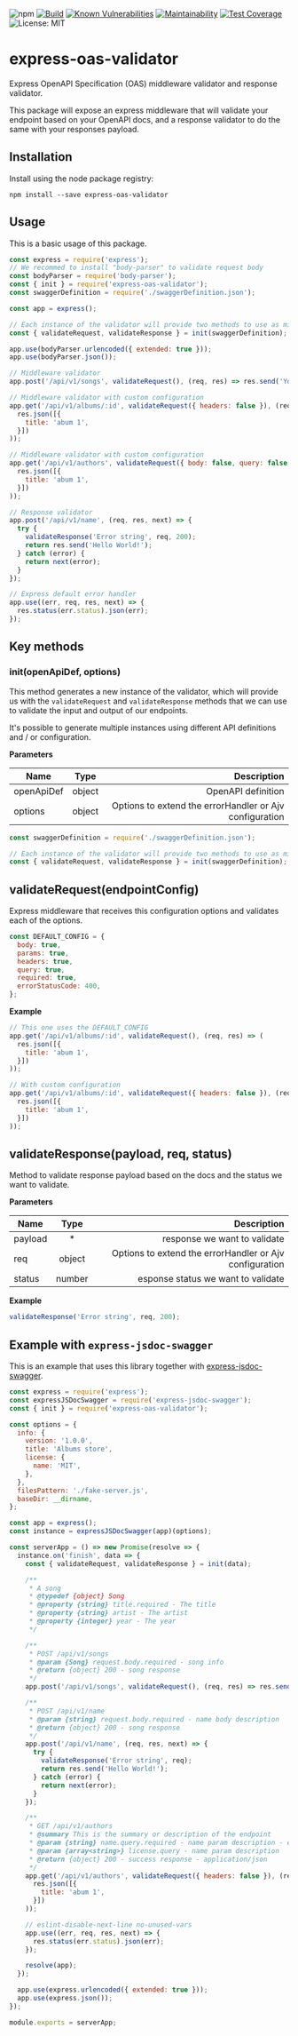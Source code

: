 ![npm](https://img.shields.io/npm/v/express-oas-validator)
[![Build](https://github.com/BRIKEV/express-oas-validator/actions/workflows/runTests.yml/badge.svg)](https://github.com/BRIKEV/express-oas-validator/actions/workflows/runTests.yml)
[![Known Vulnerabilities](https://snyk.io/test/github/BRIKEV/express-oas-validator/badge.svg)](https://snyk.io/test/github/BRIKEV/express-oas-validator)
[![Maintainability](https://api.codeclimate.com/v1/badges/13aa6d75c21855b8857c/maintainability)](https://codeclimate.com/github/BRIKEV/express-oas-validator/maintainability)
[![Test Coverage](https://api.codeclimate.com/v1/badges/13aa6d75c21855b8857c/test_coverage)](https://codeclimate.com/github/BRIKEV/express-oas-validator/test_coverage)
![License: MIT](https://img.shields.io/badge/License-MIT-green.svg)

# express-oas-validator

Express OpenAPI Specification (OAS) middleware validator and response validator.

This package will expose an express middleware that will validate your endpoint based on your OpenAPI docs, and a response validator to do the same with your responses payload.

## Installation
Install using the node package registry:

```
npm install --save express-oas-validator
```

## Usage

This is a basic usage of this package.

```js
const express = require('express');
// We recommed to install "body-parser" to validate request body
const bodyParser = require('body-parser');
const { init } = require('express-oas-validator');
const swaggerDefinition = require('./swaggerDefinition.json');

const app = express();

// Each instance of the validator will provide two methods to use as middleware
const { validateRequest, validateResponse } = init(swaggerDefinition);

app.use(bodyParser.urlencoded({ extended: true }));
app.use(bodyParser.json());

// Middleware validator
app.post('/api/v1/songs', validateRequest(), (req, res) => res.send('You save a song!'));

// Middleware validator with custom configuration
app.get('/api/v1/albums/:id', validateRequest({ headers: false }), (req, res) => (
  res.json([{
    title: 'abum 1',
  }])
));

// Middleware validator with custom configuration
app.get('/api/v1/authors', validateRequest({ body: false, query: false }), (req, res) => (
  res.json([{
    title: 'abum 1',
  }])
));

// Response validator
app.post('/api/v1/name', (req, res, next) => {
  try {
    validateResponse('Error string', req, 200);
    return res.send('Hello World!');
  } catch (error) {
    return next(error);
  }
});

// Express default error handler
app.use((err, req, res, next) => {
  res.status(err.status).json(err);
});
```

## Key methods

### init(openApiDef, options)

This method generates a new instance of the validator, which will provide us with the `validateRequest` and `validateResponse` methods that we can use to validate the input and output of our endpoints.

It's possible to generate multiple instances using different API definitions and / or configuration.

**Parameters**

| Name        | Type   | Description        |
| ------------|:------:| ------------------:|
| openApiDef  | object | OpenAPI definition |
| options     | object | Options to extend the errorHandler or Ajv configuration |

```js
const swaggerDefinition = require('./swaggerDefinition.json');

// Each instance of the validator will provide two methods to use as middleware
const { validateRequest, validateResponse } = init(swaggerDefinition);
```

## validateRequest(endpointConfig)

Express middleware that receives this configuration options and validates each of the options.

```js
const DEFAULT_CONFIG = {
  body: true,
  params: true,
  headers: true,
  query: true,
  required: true,
  errorStatusCode: 400,
};
```

**Example**

```js
// This one uses the DEFAULT_CONFIG
app.get('/api/v1/albums/:id', validateRequest(), (req, res) => (
  res.json([{
    title: 'abum 1',
  }])
));

// With custom configuration
app.get('/api/v1/albums/:id', validateRequest({ headers: false }), (req, res) => (
  res.json([{
    title: 'abum 1',
  }])
));
```

## validateResponse(payload, req, status)

Method to validate response payload based on the docs and the status we want to validate.

**Parameters**

| Name        | Type   | Description        |
| ------------|:------:| ------------------:|
| payload     | *      | response we want to validate |
| req         | object | Options to extend the errorHandler or Ajv configuration |
| status      | number | esponse status we want to validate |


**Example**

```js
validateResponse('Error string', req, 200);
```

## Example with `express-jsdoc-swagger`

This is an example that uses this library together with [express-jsdoc-swagger](https://www.npmjs.com/package/express-jsdoc-swagger).

```js
const express = require('express');
const expressJSDocSwagger = require('express-jsdoc-swagger');
const { init } = require('express-oas-validator');

const options = {
  info: {
    version: '1.0.0',
    title: 'Albums store',
    license: {
      name: 'MIT',
    },
  },
  filesPattern: './fake-server.js',
  baseDir: __dirname,
};

const app = express();
const instance = expressJSDocSwagger(app)(options);

const serverApp = () => new Promise(resolve => {
  instance.on('finish', data => {
    const { validateRequest, validateResponse } = init(data);

    /**
     * A song
     * @typedef {object} Song
     * @property {string} title.required - The title
     * @property {string} artist - The artist
     * @property {integer} year - The year
     */

    /**
     * POST /api/v1/songs
     * @param {Song} request.body.required - song info
     * @return {object} 200 - song response
     */
    app.post('/api/v1/songs', validateRequest(), (req, res) => res.send('You save a song!'));

    /**
     * POST /api/v1/name
     * @param {string} request.body.required - name body description
     * @return {object} 200 - song response
     */
    app.post('/api/v1/name', (req, res, next) => {
      try {
        validateResponse('Error string', req);
        return res.send('Hello World!');
      } catch (error) {
        return next(error);
      }
    });

    /**
     * GET /api/v1/authors
     * @summary This is the summary or description of the endpoint
     * @param {string} name.query.required - name param description - enum:type1,type2
     * @param {array<string>} license.query - name param description
     * @return {object} 200 - success response - application/json
     */
    app.get('/api/v1/authors', validateRequest({ headers: false }), (req, res) => (
      res.json([{
        title: 'abum 1',
      }])
    ));

    // eslint-disable-next-line no-unused-vars
    app.use((err, req, res, next) => {
      res.status(err.status).json(err);
    });

    resolve(app);
  });

  app.use(express.urlencoded({ extended: true }));
  app.use(express.json());
});

module.exports = serverApp;
```
